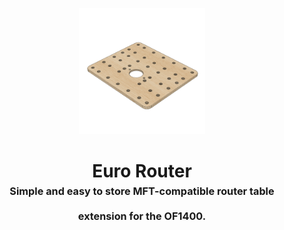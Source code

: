 <!-- 2024-03-07 -->

<p align="center">
  <img src="../../plans/euro-router/wireframe.png" width="40%"/>
</p>
<h1 align="center">
  Euro Router
  <br>
  <sup><sub><sup>Simple and easy to store MFT-compatible router table extension for the OF1400.<sup></sub>
</h1>

